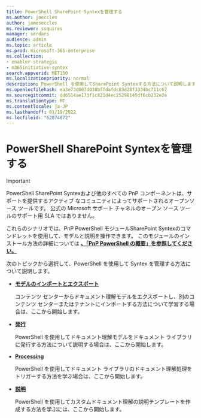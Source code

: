 ```yaml
---
title: PowerShell SharePoint Syntexを管理する
ms.author: jaeccles
author: jameseccles
ms.reviewer: ssquires
manager: serdars
audience: admin
ms.topic: article
ms.prod: microsoft-365-enterprise
ms.collection:
- enabler-strategic
- m365initiative-syntex
search.appverid: MET150
ms.localizationpriority: normal
description: PowerShell を使用してSharePoint Syntexする方法について説明します。
ms.openlocfilehash: ea3e73d007d038bffdafdc83d28f3334bc711c67
ms.sourcegitcommit: dd6514ae173f1c821d4ec25298145df6cb232e2e
ms.translationtype: MT
ms.contentlocale: ja-JP
ms.lasthandoff: 01/19/2022
ms.locfileid: "62074872"
---
```

# <a name="manage-sharepoint-syntex-with-powershell"></a>PowerShell SharePoint Syntexを管理する

> [!IMPORTANT]
> PowerShell SharePoint Syntexおよび他のすべての PnP コンポーネントは、サポートを提供するアクティブ なコミュニティによってサポートされるオープンソース ツールです。 公式の Microsoft サポート チャネルのオープン ソース ツールのサポート用 SLA ではありません。

これらのシナリオでは、PnP PowerShell モジュールSharePoint Syntexのコマンドレットを使用して、モデルと説明を操作できます。 このモジュールのインストール方法の詳細については [**、「PnP PowerShell の概要」を参照してください。**](/powershell/sharepoint/sharepoint-pnp/sharepoint-pnp-cmdlets)

次のトピックから選択して、PowerShell を使用して Syntex を管理する方法について説明します。

- [**モデルのインポートとエクスポート**](powershell-syntex-import-export.md)

    コンテンツ センターからドキュメント理解モデルをエクスポートし、別のコンテンツ センターまたはテナントにインポートする方法について学習する場合は、ここから開始します。

- [**発行**](powershell-syntex-publishing.md)

    PowerShell を使用してドキュメント理解モデルをドキュメント ライブラリに発行する方法について説明する場合は、ここから開始します。

- [**Processing**](powershell-syntex-processing.md)

    PowerShell を使用してドキュメント ライブラリのドキュメント理解処理をトリガーする方法を学ぶ場合は、ここから開始します。

- [**説明**](powershell-syntex-explanations.md)

    PowerShell を使用してカスタムドキュメント理解の説明テンプレートを作成する方法を学ぶには、ここから開始します。
